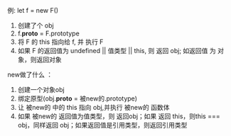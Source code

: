 例:
let f = new F()
1. 创建了个 obj
2. f.__proto__ = F.prototype
3. 将 F 的 this 指向给 f, 并 执行 F
4. 如果 F 的返回值为 undefined || 值类型 || this, 则 返回 obj; 如返回值 为 对象，则返回对象

new做了什么 ：
1. 创建一个对象obj 
2. 绑定原型(obj.__proto__ = 被new的.prototype)
3. 让 被new的 中的 this 指向 obj,并执行 被new的 函数体
4. 如果 被new的 返回值为值类型，则 返回obj；如果 返回 this，则this === obj，同样返回 obj；如果返回值是引用类型，则返回引用类型

